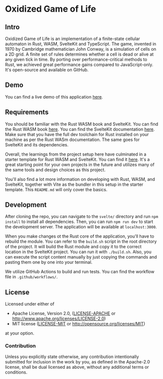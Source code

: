 # Oxidized Game of Life

## Intro

Oxidized Game of Life is an implementation of a finite-state cellular automaton in Rust, WASM, SvelteKit and TypeScript. The game, invented in 1970 by Cambridge mathematician John Conway, is a simulation of cells on a 2D grid. A finite set of rules determines whether a cell is dead or alive at any given tick in time. By porting over performance-critical methods to Rust, we achieved great performance gains compared to JavaScript-only. It's open-source and available on GitHub.

## Demo

You can find a live demo of this application [here](https://oxidizedgol.vercel.app/).

## Requirements

You should be familiar with the Rust WASM book and SvelteKit. You can find the Rust WASM book [here](https://rustwasm.github.io/docs/book/). You can find the SvelteKit documentation [here](https://kit.svelte.dev/docs). Make sure that you have the full dev toolchain for Rust installed on your machine as per the Rust WASm documentation. The same goes for SvelteKit and its dependencies.

Overall, the learnings from the project setup here have culminated in a starter template for Rust WASM and SvelteKit. You can find it [here](https://github.com/tobiplay/rust-wasm-sveltekit-starter). It's a great starting point for your own projects in the future and utilizes many of the same tools and design choices as this project. 

You'll also find a lot more information on developing with Rust, WASM, and SvelteKit, together with Vite as the bundler in this setup in the starter template. This `README.md` will only cover the basics.

## Development

After cloning the repo, you can navigate to the `svelte/` directory and run `npm install` to install all dependencies. Then, you can run `npm run dev` to start the development server. The application will be available at `localhost:3000`.

When you make changes ot the Rust core of the application, you'll have to rebuild the module. You can refer to the `build.sh` script in the root directory of the project. It will build the Rust module and copy it to the correct location in the SvelteKit project. You can run it with `./build.sh`. Also, you can execute the script content manually by just copying the commands and pasting them one by one into your terminal.

We utilize GitHub Actions to build and run tests. You can find the workflow file in `.github/workflows/`.

## License

Licensed under either of

* Apache License, Version 2.0, ([LICENSE-APACHE](LICENSE-APACHE) or http://www.apache.org/licenses/LICENSE-2.0)
* MIT license ([LICENSE-MIT](LICENSE-MIT) or http://opensource.org/licenses/MIT)

at your option.

### Contribution

Unless you explicitly state otherwise, any contribution intentionally
submitted for inclusion in the work by you, as defined in the Apache-2.0
license, shall be dual licensed as above, without any additional terms or
conditions.